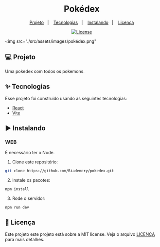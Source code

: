 <h1 align="center">Pokédex</h1>

<p align="center">
  <a href="#-projeto">Projeto</a>&nbsp;&nbsp;&nbsp;|&nbsp;&nbsp;&nbsp;
  <a href="#-tecnologias">Tecnologias</a>&nbsp;&nbsp;&nbsp;|&nbsp;&nbsp;&nbsp;
  <a href="#%EF%B8%8F-instalando">Instalando</a>&nbsp;&nbsp;&nbsp;|&nbsp;&nbsp;&nbsp;
  <a href="#-licença">Licença</a>
</p>

<p align="center">
  <a href="#-license">
    <img alt="License" src="https://img.shields.io/static/v1?label=license&message=MIT&color=4a79a5&labelColor=000000">
  </a>
</p>

<img src="./src/assets/images/pokédex.png"

## 💻 Projeto

Uma pokedex com todos os pokemons.

## ✨ Tecnologias

Esse projeto foi construido usando as seguintes tecnologias:

- [React](https://react.dev/)
- [Vite](https://vitejs.dev/)

## ▶️ Instalando

### WEB

É necessário ter o Node.

1. Clone este repositório:

```sh
git clone https://github.com/Biademery/pokedex.git
```

2. Instale os pacotes:

```sh
npm install
```

3. Rode o servidor:

```sh
npm run dev
```

## 📝 Licença

Este projeto este projeto está sobre a MIT license. Veja o arquivo [LICENÇA](LICENSE.md) para mais detalhes.
